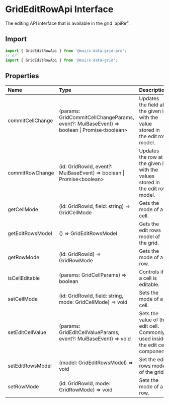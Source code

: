 # GridEditRowApi Interface

<p class="description">The editing API interface that is available in the grid `apiRef`.</p>

## Import

```js
import { GridEditRowApi } from '@mui/x-data-grid-pro';
// or
import { GridEditRowApi } from '@mui/x-data-grid';
```

## Properties

| Name                                            | Type                                                                                                                              | Description                                                                         |
| :---------------------------------------------- | :-------------------------------------------------------------------------------------------------------------------------------- | :---------------------------------------------------------------------------------- |
| <span class="prop-name">commitCellChange</span> | <span class="prop-type">(params: GridCommitCellChangeParams, event?: MuiBaseEvent) =&gt; boolean \| Promise&lt;boolean&gt;</span> | Updates the field at the given id with the value stored in the edit row model.      |
| <span class="prop-name">commitRowChange</span>  | <span class="prop-type">(id: GridRowId, event?: MuiBaseEvent) =&gt; boolean \| Promise&lt;boolean&gt;</span>                      | Updates the row at the given id with the values stored in the edit row model.       |
| <span class="prop-name">getCellMode</span>      | <span class="prop-type">(id: GridRowId, field: string) =&gt; GridCellMode</span>                                                  | Gets the mode of a cell.                                                            |
| <span class="prop-name">getEditRowsModel</span> | <span class="prop-type">() =&gt; GridEditRowsModel</span>                                                                         | Gets the edit rows model of the grid.                                               |
| <span class="prop-name">getRowMode</span>       | <span class="prop-type">(id: GridRowId) =&gt; GridRowMode</span>                                                                  | Gets the mode of a row.                                                             |
| <span class="prop-name">isCellEditable</span>   | <span class="prop-type">(params: GridCellParams) =&gt; boolean</span>                                                             | Controls if a cell is editable.                                                     |
| <span class="prop-name">setCellMode</span>      | <span class="prop-type">(id: GridRowId, field: string, mode: GridCellMode) =&gt; void</span>                                      | Sets the mode of a cell.                                                            |
| <span class="prop-name">setEditCellValue</span> | <span class="prop-type">(params: GridEditCellValueParams, event?: MuiBaseEvent) =&gt; void</span>                                 | Sets the value of the edit cell.<br />Commonly used inside the edit cell component. |
| <span class="prop-name">setEditRowsModel</span> | <span class="prop-type">(model: GridEditRowsModel) =&gt; void</span>                                                              | Set the edit rows model of the grid.                                                |
| <span class="prop-name">setRowMode</span>       | <span class="prop-type">(id: GridRowId, mode: GridRowMode) =&gt; void</span>                                                      | Sets the mode of a row.                                                             |

